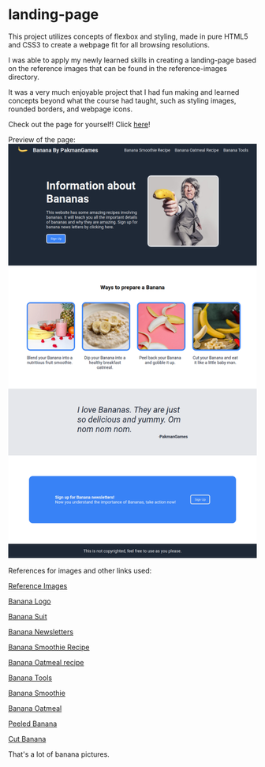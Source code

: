 # landing-page
This project utilizes concepts of flexbox and styling, made in pure HTML5 and CSS3 to create a webpage fit for all browsing resolutions.

I was able to apply my newly learned skills in creating a landing-page based on the reference images that can be found in the reference-images directory.

It was a very much enjoyable project that I had fun making and learned concepts beyond what the course had taught, such as styling images, rounded borders, and webpage icons.

Check out the page for yourself! Click [here](https://pakmangames.github.io/landing-page/)!

Preview of the page:
![odin-landing-page](./images/odin-landing-page.png)

References for images and other links used:

[Reference Images](https://www.theodinproject.com/lessons/foundations-landing-page)

[Banana Logo](https://unsplash.com/photos/yellow-banana-on-white-background-Kl3467edwsE)

[Banana Suit](https://pixabay.com/photos/suit-business-man-banana-business-673697/)

[Banana Newsletters](https://www.bananalink.org.uk/newsletters/)

[Banana Smoothie Recipe](https://www.allrecipes.com/recipe/221261/peanut-butter-banana-smoothie/)

[Banana Oatmeal recipe](https://www.allrecipes.com/recipe/43835/chocolate-banana-oatmeal-porridge/)

[Banana Tools](https://blog.loosco.com/loos-cableware/blog/three-tools-commonly-used-on-banana-plantations)

[Banana Smoothie](https://www.pexels.com/photo/strawberry-smoothie-on-glass-jar-775032/)

[Banana Oatmeal](https://pixabay.com/photos/porridge-banana-baby-food-meal-7951848/)

[Peeled Banana](https://www.pexels.com/photo/mellow-sweet-bananas-on-pink-surface-5945847/)

[Cut Banana](https://unsplash.com/photos/yellow-banana-fruit-on-brown-wooden-chopping-board-R6qyvAySjOU)

That's a lot of banana pictures.

